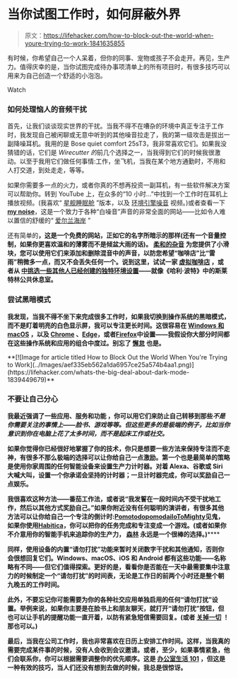 # 当你试图工作时，如何屏蔽外界

> 原文：<https://lifehacker.com/how-to-block-out-the-world-when-youre-trying-to-work-1841635855>

有时候，你希望自己一个人呆着，但你的同事、宠物或孩子不会走开。再见，生产力。值得庆幸的是，当你试图完成待办事项清单上的所有项目时，有很多技巧可以用来为自己创造一个舒适的小泡泡。

Watch

### 如何处理恼人的音频干扰

首先，让我们谈谈现实世界的干扰。当我不得不在嘈杂的环境中真正专注于工作时，我发现自己被闲聊或无意中听到的其他噪音拉走了，我的第一级攻击是拔出一副降噪耳机。我用的是 Bose quiet comfort 25sT3，我非常喜欢它们。如果我没猜错的话，它们是 *Wirecutter 的*前几个选择之一，当我得到它们的时候我很激动。以至于我用它们做任何事情:工作，坐飞机，当我在某个地方通勤时，不用和人打交道，到处走走，等等。

如果你需要多一点的火力，或者你真的不想再投资一副耳机，有一些软件解决方案可以帮助你。转到 YouTube 上，在众多的“10 小时…”中找到一个工作时在耳机上播放视频。(我喜欢“ [星舰睡眠舱](https://www.youtube.com/watch?v=gpvznAiKblU) ”版本，以及 [环境引擎噪音](https://www.youtube.com/watch?v=ZPoqNeR3_UA) 视频。)或者查看一下[**my noise**](https://mynoise.net/noiseMachines.php)，这是一个致力于各种“白噪音”声音的非常全面的网站——比如令人难以置信的舒缓的“ [爱尔兰海岸](https://mynoise.net/NoiseMachines/windSeaRainNoiseGenerator.php) ”

还有简单的[](https://www.rainymood.com/)**，这是一个免费的网站，正如它的名字所暗示的那样(还有一个音量控制，如果你更喜欢温和的薄雾而不是倾盆大雨的话)。 [**柔和的杂音**](https://asoftmurmur.com/) 为您提供了小滑块，您可以使用它们来添加和删除混音中的声音，以防您希望“咖啡店”比“雷雨”稍微多一点，而又不会丢失任何一个。说到这里，试试一家 [虚拟咖啡店](https://coffitivity.com/) ，或者从 [中挑选一些其他人已经创建的独特环境设置](https://www.ambient-mixer.com/)——就像《哈利·波特》中的斯莱特林公共休息室。**

### **尝试黑暗模式**

**我发现，当我不得不坐下来完成很多工作时，如果我切换到操作系统的黑暗模式，而不是盯着明亮的白色显示屏，我可以专注更长时间。这很容易在 [**Windows 和 macOS**](https://gizmodo.com/how-to-enable-dark-mode-nearly-everywhere-its-available-1833157906) ，以及 [**Chrome**](https://lifehacker.com/how-to-enable-google-chromes-new-dark-mode-and-more-1833265661) 、[**Edge**](https://lifehacker.com/how-to-enable-the-hidden-dark-mode-in-microsofts-chromi-1834000126)，或者[**Firefox**](https://lifehacker.com/everything-you-need-to-know-about-firefox-preview-on-an-1835950429)中设置——我假设你大部分时间都在这些操作系统和应用的组合中度过。别忘了 [**懈怠**](https://lifehacker.com/how-to-switch-to-night-mode-on-slack-1822842270) 也是。**

<aside data-commerce-source="inset" class="sc-16a0mhj-2 gAjHzr">**[![Image for article titled How to Block Out the World When You&#39;re Trying to Work](../Images/aef335eb562a1da6957ce25a574b4aa1.png)](https://lifehacker.com/whats-the-big-deal-about-dark-mode-1839449679)**</aside>

### **不要让自己分心**

**我最近强调了一些应用、服务和功能 ，你可以用它们来防止自己转移到那些*不是你需要关注的事情上——脸书、游戏等等。但这些更多的是极端的例子，比如当你意识到你在电脑上花了太多时间，而不是起床工作或社交。***

**如果你觉得你已经很好地掌握了你的技术，你只是想要一些方法来保持专注而不走神，有很多不那么极端的选择可以让你给自己一点激励。第一个也是最简单的策略是使用你家周围的任何智能设备来设置生产力计时器。对着 Alexa、谷歌或 Siri 大喊大叫，设置一个你承诺会坚持的计时器；一旦计时器完成，你可以奖励自己一点娱乐。**

**我很喜欢这种方法——番茄工作法，或者说“我发誓在一段时间内不受干扰地工作，然后以其他方式奖励自己。”如果你附近没有任何聪明的演讲者，有很多其他方法可以让你给自己一个专注的倒计时:[](https://tomato-timer.com/)**[**Pomotodo**](https://pomotodo.com/)[**pomodailo**](https://github.com/leonardoamx/pomodairo)**[**ToMighty**](https://tomighty.github.io/)**见鬼，如果你使用[**Habitica**](https://habitica.com/static/front)，你可以把你的任务完成和专注变成一个游戏。(或者如果你不介意用你的智能手机来追踪你的生产力， [**森林**](https://forestapp.cc/) 永远是一个很棒的选择。)******** 

****同样，使用设备的内置“**请勿打扰**”功能来暂时关闭数字干扰和其他通知，否则你会很想回复它们。Windows、macOS、iOS 和 Android 都有这些功能——名称略有不同——但它们值得探索。更好的是，看看你是否能在一天中最需要集中注意力的时候制定一个“请勿打扰”的时间表，无论是工作日的前两个小时还是整个朝九晚五的工作时间。**** 

****此外，不要忘记你可能需要为你的各种社交应用单独启用的任何“请勿打扰”设置。举例来说，如果你主要是在脸书上和朋友聊天，就打开“请勿打扰”按钮，但也可以让手机的提醒功能一直开着，以防有紧急短信需要回复。(或者 [关掉一切](https://www.youtube.com/watch?v=S5ZSDCvUwN8) ！那也可以。)****

****最后，当我在公司工作时，我也非常喜欢在日历上安排工作时间。这样，当我真的需要完成某件事的时候，没有人会收到会议邀请。或者，至少，如果事情紧急，他们会联系你，你可以根据需要调整你的优先顺序。这是 [办公室生活 101](https://lifehacker.com/block-off-time-for-deep-work-to-make-headway-on-your-1745622623) ，但这是一种有效的技巧，当人们还没有想到去做的时候，我总是很惊讶。****